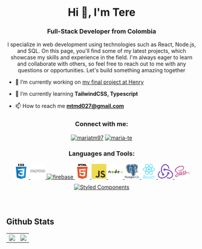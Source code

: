 <h1 align="center">Hi 👋, I'm Tere</h1>
<h3 align="center">Full-Stack Developer from Colombia</h3>

<p align="center">I specialize in web development using technologies such as React, Node.js, and SQL. On this page, you'll find some of my latest projects, which showcase my skills and experience in the field. I'm always eager to learn and collaborate with others, so feel free to reach out to me with any questions or opportunities. Let's build something amazing together</p>

- 🔭 I’m currently working on [my final project at Henry](https://github.com/sergioare/CodeAdvisor)

- 🌱 I’m currently learning **TailwindCSS, Typescript**

- 📫 How to reach me **mtmd027@gmail.com**

<h3 align="center">Connect with me:</h3>
<p align="center">
<a href="https://codepen.io/mariatm97" target="blank"><img align="center" src="https://raw.githubusercontent.com/rahuldkjain/github-profile-readme-generator/master/src/images/icons/Social/codepen.svg" alt="mariatm97" height="30" width="40" /></a>
<a href="https://linkedin.com/in/mariatm97" target="blank"><img align="center" src="https://raw.githubusercontent.com/rahuldkjain/github-profile-readme-generator/master/src/images/icons/Social/linked-in-alt.svg" alt="maria-te" height="30" width="40" /></a>
</p>

<h3 align="center">Languages and Tools:</h3>
<p align="center"> <a href="https://www.w3schools.com/css/" target="_blank" rel="noreferrer"> <img src="https://raw.githubusercontent.com/devicons/devicon/master/icons/css3/css3-original-wordmark.svg" alt="css3" width="40" height="40"/> </a> <a href="https://expressjs.com" target="_blank" rel="noreferrer"> <img src="https://raw.githubusercontent.com/devicons/devicon/master/icons/express/express-original-wordmark.svg" alt="express" width="40" height="40"/> </a> <a href="https://firebase.google.com/" target="_blank" rel="noreferrer"> <img src="https://www.vectorlogo.zone/logos/firebase/firebase-icon.svg" alt="firebase" width="40" height="40"/> </a> <a href="https://www.w3.org/html/" target="_blank" rel="noreferrer"> <img src="https://raw.githubusercontent.com/devicons/devicon/master/icons/html5/html5-original-wordmark.svg" alt="html5" width="40" height="40"/> </a> <a href="https://developer.mozilla.org/en-US/docs/Web/JavaScript" target="_blank" rel="noreferrer"> <img src="https://raw.githubusercontent.com/devicons/devicon/master/icons/javascript/javascript-original.svg" alt="javascript" width="40" height="40"/> </a> <a href="https://nodejs.org" target="_blank" rel="noreferrer"> <img src="https://raw.githubusercontent.com/devicons/devicon/master/icons/nodejs/nodejs-original-wordmark.svg" alt="nodejs" width="40" height="40"/> </a> <a href="https://www.postgresql.org" target="_blank" rel="noreferrer"> <img src="https://raw.githubusercontent.com/devicons/devicon/master/icons/postgresql/postgresql-original-wordmark.svg" alt="postgresql" width="40" height="40"/> </a> <a href="https://reactjs.org/" target="_blank" rel="noreferrer"> <img src="https://raw.githubusercontent.com/devicons/devicon/master/icons/react/react-original-wordmark.svg" alt="react" width="40" height="40"/> </a> <a href="https://redux.js.org" target="_blank" rel="noreferrer"> <img src="https://raw.githubusercontent.com/devicons/devicon/master/icons/redux/redux-original.svg" alt="redux" width="40" height="40"/> </a> <a href="https://sass-lang.com" target="_blank" rel="noreferrer"> <img src="https://raw.githubusercontent.com/devicons/devicon/master/icons/sass/sass-original.svg" alt="sass" width="40" height="40"/> </a> <a href="https://styled-components.com/" target="_blank"><img style="margin: 10px" src="https://profilinator.rishav.dev/skills-assets/styled-components.png" alt="Styled Components" height="50" /></a>   </p>
<br/>  


## Github Stats  
<table><tr><td valign="top" width="50%">
  
<div align="center"><img src="https://github-readme-stats.vercel.app/api?username=mariatm97&show_icons=true&count_private=true&hide_border=true" align="center" style="width: 100%"/></div>  

</td><td valign="top" width="50%">

<div align="center"><img src="https://github-readme-stats.vercel.app/api/top-langs/?username=mariatm97&hide_border=true&layout=compact" align="center" style="width: 100%" //></div>  
  
</td></tr></table>

<br/>  

<br/> 

<br/> 

